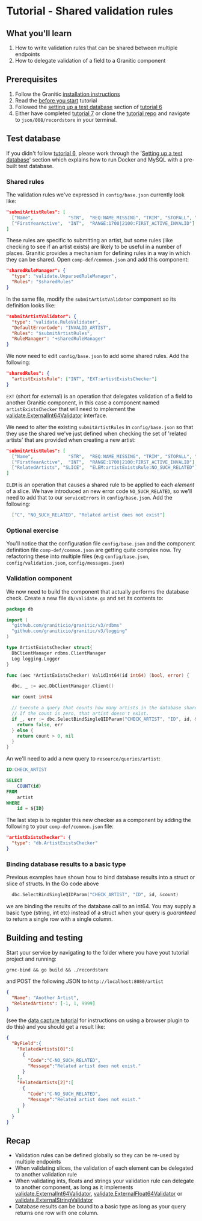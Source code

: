 # Tutorial - Shared validation rules 

## What you'll learn

1. How to write validation rules that can be shared between multiple endpoints
1. How to delegate validation of a field to a Granitic component

## Prerequisites

 1. Follow the Granitic [installation instructions](../installation.md)
 1. Read the [before you start](000-before-you-start.md) tutorial
 1. Followed the [setting up a test database](006-database-read.md) section of [tutorial 6](006-database-read.md)
 1. Either have completed [tutorial 7](007-database-write.md)  or clone the
    [tutorial repo](https://github.com/graniticio/tutorial) and navigate to `json/008/recordstore` in your terminal.
 
## Test database

If you didn't follow [tutorial 6](006-database-read.md), please work through the '[Setting up a test database](006-database-read.md)'
section which explains how to run Docker and MySQL with a pre-built test database.

### Shared rules

The validation rules we've expressed in `config/base.json` currently look like:

```json
"submitArtistRules": [
  ["Name",             "STR",  "REQ:NAME_MISSING", "TRIM", "STOPALL", "LEN:5-50:NAME_BAD_LENGTH", "BREAK", "REG:^[A-Z]| +$:NAME_BAD_CONTENT"],
  ["FirstYearActive",  "INT",  "RANGE:1700|2100:FIRST_ACTIVE_INVALID"]
]
```

These rules are specific to submitting an artist, but some rules (like checking to see if an artist exists) are likely to 
be useful in a number of places. Granitic provides a mechanism for defining rules in a way in which they can be shared. Open 
`comp-def/common.json` and add this component:

```json
"sharedRuleManager": {
  "type": "validate.UnparsedRuleManager",
  "Rules": "$sharedRules"
}
```

In the same file, modify the `submitArtistValidator` component so its definition looks like:

```json
"submitArtistValidator": {
  "type": "validate.RuleValidator",
  "DefaultErrorCode": "INVALID_ARTIST",
  "Rules": "$submitArtistRules",
  "RuleManager": "+sharedRuleManager"
}
```

We now need to edit `config/base.json` to add some shared rules. Add the following:

```json
"sharedRules": {
  "artistExistsRule": ["INT", "EXT:artistExistsChecker"]
}
```

`EXT` (short for external) is an operation that delegates validation of a field to another Granitic component, in this case
a component named `artistExistsChecker` that will need to implement the 
[validate.ExternalInt64Validator](https://godoc.org/github.com/graniticio/granitic/validate#ExternalInt64Validator)
interface.

We need to alter the existing `submitArtistRules` in `config/base.json` so that they use the shared we've just defined when 
checking the set of 'related artists' that are provided when creating a new artist:

```json
"submitArtistRules": [
  ["Name",             "STR",  "REQ:NAME_MISSING", "TRIM", "STOPALL", "LEN:5-50:NAME_BAD_LENGTH", "BREAK", "REG:^[A-Z]| +$:NAME_BAD_CONTENT"],
  ["FirstYearActive",  "INT",  "RANGE:1700|2100:FIRST_ACTIVE_INVALID"],
  ["RelatedArtists", "SLICE",  "ELEM:artistExistsRule:NO_SUCH_RELATED"]
]
```

`ELEM` is an operation that causes a shared rule to be applied to each _element_ of a slice. We have introduced an new error code
`NO_SUCH_RELATED`, so we'll need to add that to our `serviceErrors` in `config/base.json`. Add the following:

```json
  ["C", "NO_SUCH_RELATED", "Related artist does not exist"]
```


### Optional exercise

You'll notice that the configuration file `config/base.json` and the component definition file `comp-def/common.json`
are getting quite complex now. Try refactoring these into multiple files (e.g `config/base.json`, `config/validation.json`,
`config/messages.json`)

### Validation component

We now need to build the component that actually performs the database check. Create a new file `db/validate.go` 
and set its contents to:

```go
package db

import (
  "github.com/graniticio/granitic/v3/rdbms"
  "github.com/graniticio/granitic/v3/logging"
)

type ArtistExistsChecker struct{
  DbClientManager rdbms.ClientManager
  Log logging.Logger
}

func (aec *ArtistExistsChecker) ValidInt64(id int64) (bool, error) {

  dbc, _ := aec.DbClientManager.Client()

  var count int64

  // Execute a query that counts how many artists in the database share the ID we are checking
  // If the count is zero, that artist doesn't exist.
  if _, err := dbc.SelectBindSingleQIDParam("CHECK_ARTIST", "ID", id, &count); err != nil {
    return false, err
  } else {
    return count > 0, nil
  }
}
```

An we'll need to add a new query to `resource/queries/artist`:

```sql
ID:CHECK_ARTIST

SELECT
    COUNT(id)
FROM
    artist
WHERE
    id = ${ID}
```

The last step is to register this new checker as a component by adding the following to your `comp-def/common.json` file:

```json
"artistExistsChecker": {
  "type": "db.ArtistExistsChecker"
}
```

### Binding database results to a basic type

Previous examples have shown how to bind database results into a struct or slice of structs. In the Go code above

```go
  dbc.SelectBindSingleQIDParam("CHECK_ARTIST", "ID", id, &count)
```

we are binding the results of the database call to an int64. You may supply a basic type (string, int etc) instead of a
struct when your query is _guaranteed_ to return a single row with a single column.

## Building and testing

Start your service by navigating to the folder where you have yout tutorial project and running:

```
grnc-bind && go build && ./recordstore
```

and POST the following JSON to `http://localhost:8080/artist`

```json
{
  "Name": "Another Artist",
  "RelatedArtists": [-1, 1, 9999]
}
```

(see the [data capture tutorial](004-data-capture.md) for instructions on using a browser plugin to do this) and you should
get a result like:

```json
{
  "ByField":{
    "RelatedArtists[0]":[
      {
        "Code":"C-NO_SUCH_RELATED",
        "Message":"Related artist does not exist."
      }
    ],
    "RelatedArtists[2]":[
      {
        "Code":"C-NO_SUCH_RELATED",
        "Message":"Related artist does not exist."
      }
    ]
  }
}
```


## Recap

 * Validation rules can be defined globally so they can be re-used by multiple endpoints
 * When validating slices, the validation of each element can be delegated to another validation rule
 * When validating ints, floats and strings your validation rule can delegate to another component, as long as it implements
 [validate.ExternalInt64Validator](https://godoc.org/github.com/graniticio/granitic/validate#ExternalInt64Validator), [validate.ExternalFloat64Validator](https://godoc.org/github.com/graniticio/granitic/validate#ExternalFloat64Validator)
  or [validate.ExternalStringValidator](https://godoc.org/github.com/graniticio/granitic/validate#ExternalStringValidator)
 * Database results can be bound to a basic type as long as your query returns one row with one column.
 